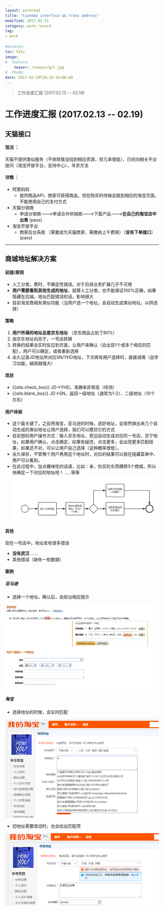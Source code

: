 ```yaml
---
layout: pureread
title: "tianmao interface && trans address"
modified: 2017.02.21
category: work_record
tag:
- work

#excerpt:
toc: fals
image:
#  feature:
    teaser: /teaser/gil.jpg
#  thumb:
date: 2017-02-20T10:10:15+08:00
---
```

>工作进度汇报 (2017.02.13 -- 02.19)

# 工作进度汇报 (2017.02.13 -- 02.19)

## 天猫接口

#### 现况 ：
 天猫不提供类似服务（不排除我没找到相应资源，但几率很低），已经向相关平台提问（淘宝开放平台，支持中心），寻求方法
#### 详情 ：
- 阿里妈妈
    - 提供商品API，商家可获得商品，但在购买的侍候会跳到相应的淘宝页面，不能使用自己的支付方式
- 天猫分销商
    - 申请分销商--->申请合作供销商--->下载产品--->**在自己的淘宝店中出售** (pass)
- 淘宝开放平台
    - 商家后台系统 （需要成为天猫商家，需缴纳上千费用）（**没有下单接口**）(pass)


----------


## 商城地址解决方案

#### 前提/原则
- 人工分类，费时，不确定性错误。对于后续业务扩展几乎不可用
- **用户需要看到其他生成的地址**，就算人工分类，也不能保证100%正确，如果隐藏在后端，地址匹配错误的话，影响很大
- 目前淘宝商城有类似功能（当用户选一个地址，会自动生成类似地址，以供选择）


#### 策略
 1. **用户所填的地址总是京东地址** （京东商品占到了80%）
 2. 由京东地址向苏宁，一号店转换
 3. 转换的结果会实时反应到页面，让用户来确认（会出现1个或多个相应的匹配），用户可以确定，或者重新选择
 4. 永久记录JD地址所对应SN/YHD地址，下次再有用户选择时，直接调用（自学习功能，越用越强大）

#### 现状
- {{site.check_box}} JD->YHD，准确率非常高（待测）
- {{site.blank_box}}  JD->SN，返回一级地址（通常为1-2），二级地址（10个左右）

#### 用户体验
- 这个最关键了，之前用淘宝，亚马逊的时候，选好地址，会突然弹出来几个自动生成的类似地址让用户选择，我们可以模仿它的方式
- 目前想的用户操作方式：输入京东地址，旁边自动生成对应的一号店，苏宁地址，如果用户确认，点击确定，如果有疑虑，点击更多，会出现更多匹配结果，如果还不对，可以让用户自己选择（这种概率很低）。
- 永久保存，不管哪个用户再用这个地址时，对应的结果可以放在隐藏菜单中，用户可以看到。
- 在此过程中，加点趣味性的话语，比如：亲，你买的东西横跨3个商城，所以快确定一下对应的地址吧！ .....等等
![新地址用户体验方式.png](/images/work_log/2017-02-20/%E6%96%B0%E5%9C%B0%E5%9D%80%E7%94%A8%E6%88%B7%E4%BD%93%E9%AA%8C%E6%96%B9%E5%BC%8F.png)



#### 其他
现在一号店中，地址库有很多错误
- **没有武汉** ......
- 其他错误（缺失一些数据）


#### 案例

##### 亚马逊
- 选择一个地址，确认后，会给出相应提示

![亚马逊](/images/work_log/2017-02-20/yamaxun.png)


##### 淘宝
- 选择地址的时候，会实时匹配

![taobao_1](/images/work_log/2017-02-20/taobao_1.png)

- 旧地址需要改动时，也会给出匹配项

![taobao_2](/images/work_log/2017-02-20/taobao_2.png)

















